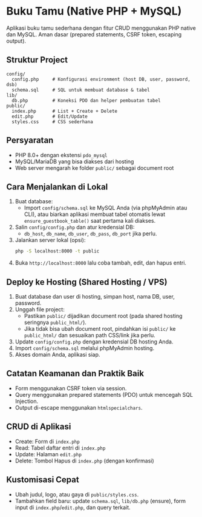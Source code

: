 # Buku Tamu (Native PHP + MySQL)

Aplikasi buku tamu sederhana dengan fitur CRUD menggunakan PHP native dan MySQL. Aman dasar (prepared statements, CSRF token, escaping output).

## Struktur Project
```
config/
  config.php     # Konfigurasi environment (host DB, user, password, dsb)
  schema.sql     # SQL untuk membuat database & tabel
lib/
  db.php         # Koneksi PDO dan helper pembuatan tabel
public/
  index.php      # List + Create + Delete
  edit.php       # Edit/Update
  styles.css     # CSS sederhana
```

## Persyaratan
- PHP 8.0+ dengan ekstensi `pdo_mysql`
- MySQL/MariaDB yang bisa diakses dari hosting
- Web server mengarah ke folder `public/` sebagai document root

## Cara Menjalankan di Lokal
1. Buat database:
   - Import `config/schema.sql` ke MySQL Anda (via phpMyAdmin atau CLI), atau biarkan aplikasi membuat tabel otomatis lewat `ensure_guestbook_table()` saat pertama kali diakses.
2. Salin `config/config.php` dan atur kredensial DB:
   - `db_host`, `db_name`, `db_user`, `db_pass`, `db_port` jika perlu.
3. Jalankan server lokal (opsi):
   ```bash
   php -S localhost:8000 -t public
   ```
4. Buka `http://localhost:8000` lalu coba tambah, edit, dan hapus entri.

## Deploy ke Hosting (Shared Hosting / VPS)
1. Buat database dan user di hosting, simpan host, nama DB, user, password.
2. Unggah file project:
   - Pastikan `public/` dijadikan document root (pada shared hosting seringnya `public_html/`).
   - Jika tidak bisa ubah document root, pindahkan isi `public/` ke `public_html/` dan sesuaikan path CSS/link jika perlu.
3. Update `config/config.php` dengan kredensial DB hosting Anda.
4. Import `config/schema.sql` melalui phpMyAdmin hosting.
5. Akses domain Anda, aplikasi siap.

## Catatan Keamanan dan Praktik Baik
- Form menggunakan CSRF token via session.
- Query menggunakan prepared statements (PDO) untuk mencegah SQL Injection.
- Output di-escape menggunakan `htmlspecialchars`.

## CRUD di Aplikasi
- Create: Form di `index.php`
- Read: Tabel daftar entri di `index.php`
- Update: Halaman `edit.php`
- Delete: Tombol Hapus di `index.php` (dengan konfirmasi)

## Kustomisasi Cepat
- Ubah judul, logo, atau gaya di `public/styles.css`.
- Tambahkan field baru: update `schema.sql`, `lib/db.php` (ensure), form input di `index.php`/`edit.php`, dan query terkait.

